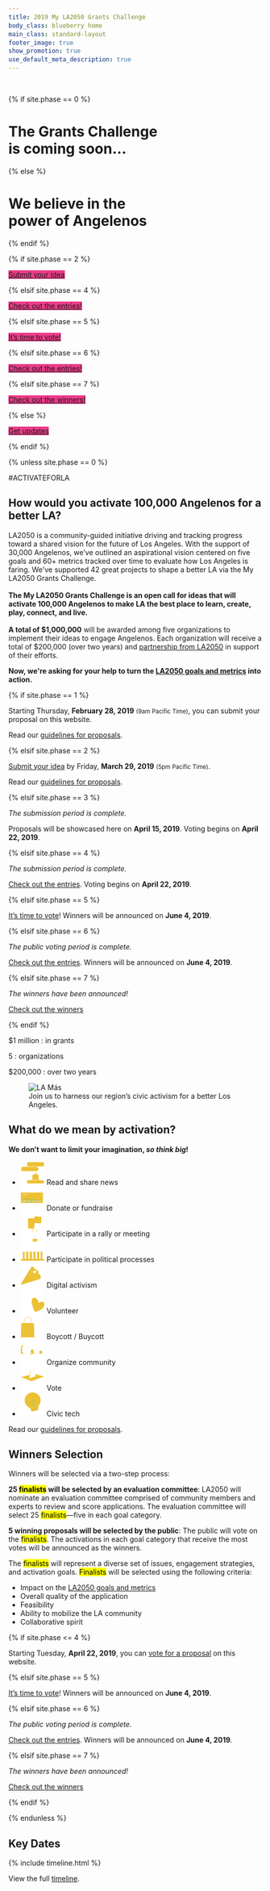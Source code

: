 ```yaml
---
title: 2019 My LA2050 Grants Challenge
body_class: blueberry home
main_class: standard-layout
footer_image: true
show_promotion: true
use_default_meta_description: true
---
```


<div class="standard-figure has-caption header-figure has-caption-details">
<img src="/assets/images/home/384-wide/womens-march-la.jpg" srcset="/assets/images/home/384-wide/womens-march-la.jpg 384w, /assets/images/home/512-wide/womens-march-la.jpg 512w, /assets/images/home/768-wide/womens-march-la.jpg 768w, /assets/images/home/1024-wide/womens-march-la.jpg 1024w, /assets/images/home/1536-wide/womens-march-la.jpg 1536w, /assets/images/home/2048-wide/womens-march-la.jpg 2048w" sizes="200vw" alt="Women’s March Los Angeles" />
<div class="caption">
<div class="container">

{% if site.phase == 0 %}
<style>

.header-figure.has-caption.has-caption-details img {
  opacity: 0;
}
@media (min-width: 70em) {
  .header-figure.has-caption.has-caption-details img {
    height: 51vw !important;
  }
}

body .header-figure.has-caption {
  background-color: var(--primary-color);
}
body .header-figure.has-caption::before {
  content: none;
}

@media (min-width: 70em) {
  .home:not(.header-not-visible) header ul a {
    text-shadow: none;
  }
}

.standard-layout > .standard-figure + .standard-section {
  margin-top: -1.5em;
}
@supports (display: grid) {
  @media (min-width: 70em) { /* @wide-enough-for-header-grid */
    .standard-layout > .standard-figure + .standard-section {
      margin-top: -3em;
    }
  }
}

.header-figure .caption .details p.action a {
  background-color: rgb(237, 59, 136);
  border-color: rgb(237, 59, 136);
}
.header-figure .caption .details p.action a:hover,
.header-figure .caption .details p.action a:active,
.header-figure .caption .details p.action a:focus {
  border-color: rgb(237, 59, 136);
  color: rgb(237, 59, 136) !important;
}

.home .promotion {
  background: white;
  color: inherit;
}
.home .promotion a:hover,
.home .promotion a:active,
.home .promotion a:focus {
  color: var(--primary-color);
}

.home:not(.header-not-visible) header a:hover,
.home:not(.header-not-visible) header a:active,
.home:not(.header-not-visible) header a:focus {
  color: rgb(255, 224, 81);
}

/*
@media (min-width: 70em) {
  .header-figure.has-caption.has-caption-details h1 span span {
    font-size: 0.5em;
    display: block;
  }
}
*/

</style>
<h1>
  <span><span>The</span> Grants Challenge<br /><span>is coming soon…</span></span>
</h1>
{% else %}
<h1>
  <span>
    We believe in the
    <br />
    power of Angelenos
  </span>
</h1>
{% endif %}

<div class="details">

  {% if site.phase == 2 %}
  <p class="action">
    <a href="{{ site.submission_url }}">Submit your idea</a>
  </p>
  {% elsif site.phase == 4 %}
  <p class="action">
    <a href="/entries/">Check out the entries!</a>
  </p>
  {% elsif site.phase == 5 %}
  <p class="action">
    <a href="{{ site.vote_url }}">It’s time to vote!</a>
  </p>
  {% elsif site.phase == 6 %}
  <p class="action">
    <a href="/entries/">Check out the entries!</a>
  </p>
  {% elsif site.phase == 7 %}
  <p class="action">
    <a href="/winners/">Check out the winners!</a>
  </p>
  {% else %}
  <p class="action">
    <a href="{{ site.mailing_list_url }}">Get updates</a>
  </p>
  {% endif %}

</div><!-- /.details -->
</div><!-- /.container -->
</div><!-- /.caption -->
</div><!-- /.standard-figure -->

{% unless site.phase == 0 %}
<p class="activate-tag">#ACTIVATEFORLA</p>

<h2>
  <span class="avoid-break">How would</span>
  <span class="avoid-break">you activate</span>
  <span class="avoid-break">100,000 Angelenos</span>
  <span class="avoid-break">
    for a <span class="avoid-break">better LA?</span>
  </span>
</h2>

LA2050 is a community-guided initiative driving and tracking progress toward a shared vision for the future of Los Angeles. With the support of 30,000 Angelenos, we’ve outlined an aspirational vision centered on five goals and 60+ metrics tracked over time to evaluate how Los Angeles is faring. We've supported 42 great projects to shape a better LA via the My LA2050 Grants Challenge.<br /><br /><strong>The My LA2050 Grants Challenge is an open call for ideas that will activate 100,000 Angelenos to make LA the best place to learn, create, play, connect, and live.<br /><br />A total of $1,000,000</strong> will be awarded among five organizations to implement their ideas to engage Angelenos. Each organization will receive a total of $200,000 (over two years) and [partnership from LA2050](/about/#la2050-partnership) in support of their efforts.

<strong>Now, we're asking for your help to turn the [LA2050 goals and metrics](/about/#goals) into action.</strong>

{% if site.phase == 1 %}

Starting Thursday, <strong>February 28, 2019</strong> <small>(9am Pacific Time)</small>, you can submit your proposal on this website.

Read our <a href="/submit/#guidelines">guidelines for proposals</a>.

{% elsif site.phase == 2 %}

<a href="{{ site.submission_url }}">Submit your idea</a> by Friday, **March 29, 2019** <small>(5pm Pacific Time)</small>.

Read our <a href="/submit/#guidelines">guidelines for proposals</a>.

{% elsif site.phase == 3 %}

<p>
  <em>The submission period is complete.</em>
</p>
<p>
  Proposals will be showcased here on <strong>April 15, 2019</strong>. 
  Voting begins on
  <span class="avoid-break">
    <strong>April 22, 2019</strong>.
  </span>
</p>

{% elsif site.phase == 4 %}

<p>
  <em>The submission period is complete.</em>
</p>
<p>
  <a href="/entries/">Check out the entries</a>.
  Voting begins on
  <span class="avoid-break">
    <strong>April 22, 2019</strong>.
  </span>
</p>

{% elsif site.phase == 5 %}

<p>
  <a href="{{ site.vote_url }}">It’s time to vote</a>!
  Winners will be announced on 
  <span class="avoid-break">
    <strong>June 4, 2019</strong>.
  </span>
</p>

{% elsif site.phase == 6 %}

<p>
  <em>The public voting period is complete.</em>
</p>
<p>
  <a href="/entries/">Check out the entries</a>.
  Winners will be announced on 
  <span class="avoid-break">
    <strong>June 4, 2019</strong>.
  </span>
</p>

{% elsif site.phase == 7 %}

<p><em>The winners have been announced!</em></p>
<p><a href="/winners/">Check out the winners</a></p>

{% endif %}

<div class="numbers" markdown="1">
$1 million
: in grants

5
: organizations

$200,000
: over two years
</div>

<figure class="standard-figure has-caption">
  <img src="/assets/images/home/384-wide/lamas.jpg" srcset="/assets/images/home/384-wide/lamas.jpg 384w, /assets/images/home/512-wide/lamas.jpg 512w, /assets/images/home/768-wide/lamas.jpg 768w, /assets/images/home/1024-wide/lamas.jpg 1024w, /assets/images/home/1536-wide/lamas.jpg 1536w, /assets/images/home/2048-wide/lamas.jpg 2048w" sizes="100vw" alt="LA Más" />
  <figcaption class="caption"><span>Join us to harness our region’s civic activism for a better Los Angeles.</span></figcaption>
</figure>

<section class="standard-section activation-examples"><div markdown="1">

## What do we mean by activation?

<strong>
  We don’t want to limit your imagination, <em>so think big</em>!
</strong>

* ![](/assets/images/examples/share-news.svg) Read and share news
* ![](/assets/images/examples/donate.svg) Donate or fundraise
* ![](/assets/images/examples/rally.svg) Participate in a rally or meeting
* ![](/assets/images/examples/political-process.svg) Participate in political processes
* ![](/assets/images/examples/digital-activism.svg) Digital activism
* ![](/assets/images/examples/volunteer.svg) Volunteer
* ![](/assets/images/examples/boycott.svg) Boycott / Buycott
* ![](/assets/images/examples/organize-community.svg) Organize community
* ![](/assets/images/examples/vote.svg) Vote
* ![](/assets/images/examples/civic-tech.svg) Civic tech

Read our [guidelines for proposals](/submit/#guidelines).

</div></section>


## Winners Selection

Winners will be selected via a two-step process:

**25 <mark>finalists</mark> will be selected by an evaluation committee**: LA2050 will nominate an evaluation committee comprised of community members and experts to review and score applications. The evaluation committee will select 25 <mark>finalists</mark>—five in each goal category.

**5 winning proposals will be selected by the public**: The public will vote on the <mark>finalists</mark>. The activations in each goal category that receive the most votes will be announced as the winners.

The <mark>finalists</mark> will represent a diverse set of issues, engagement strategies, and activation goals. <mark>Finalists</mark> will be selected using the following criteria:

* Impact on the [LA2050 goals and metrics](/about/#goals)
* Overall quality of the application
* Feasibility
* Ability to mobilize the LA community
* Collaborative spirit

{% if site.phase <= 4 %}

Starting Tuesday, <strong>April 22, 2019</strong>, you can [vote for a proposal](/vote/) on this website.

{% elsif site.phase == 5 %}

<p>
  <a href="/vote/">It’s time to vote</a>!
  Winners will be announced on 
  <span class="avoid-break">
    <strong>June 4, 2019</strong>.
  </span>
</p>

{% elsif site.phase == 6 %}

<p>
  <em>The public voting period is complete.</em>
</p>
<p>
  <a href="/entries/">Check out the entries</a>.
  Winners will be announced on 
  <span class="avoid-break">
    <strong>June 4, 2019</strong>.
  </span>
</p>

{% elsif site.phase == 7 %}

<p><em>The winners have been announced!</em></p>
<p><a href="/winners/">Check out the winners</a></p>

{% endif %}



{% endunless %}



<section class="standard-section timeline" id="dates"><div markdown="1">

## Key Dates

{% include timeline.html %}


View the full [timeline](/timeline).

</div></section>


